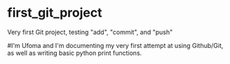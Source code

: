 # first_git_project
Very first Git project, testing "add", "commit", and "push"

#I'm Ufoma and I'm documenting my very first attempt at using Github/Git, as well as writing basic python print functions. 
